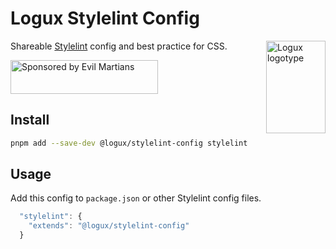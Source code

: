 # Logux Stylelint Config

<img align="right" width="95" height="148" title="Logux logotype"
     src="https://logux.io/branding/logotype.svg">

Shareable [Stylelint] config and best practice for CSS.

[Stylelint]: https://stylelint.io/
[Logux]: https://logux.io/

<a href="https://evilmartians.com/?utm_source=logux-stylelint">
  <img src="https://evilmartians.com/badges/sponsored-by-evil-martians.svg"
       alt="Sponsored by Evil Martians" width="236" height="54">
</a>


## Install

```sh
pnpm add --save-dev @logux/stylelint-config stylelint
```


## Usage

Add this config to `package.json` or other Stylelint config files.

```js
  "stylelint": {
    "extends": "@logux/stylelint-config"
  }
```
